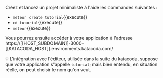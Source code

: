 Créez et lancez un projet minimaliste à l'aide les commandes suivantes :

- `meteor create tutorial`{{execute}}
- `cd tutorial`{{execute}}
- `meteor`{{execute}}

Vous pourrez ensuite accéder à votre application à l'adresse https://[[HOST_SUBDOMAIN]]-3000-[[KATACODA_HOST]].environments.katacoda.com/

💡 L'intégration avec l'éditeur, utilisée dans la suite du katacoda,
suppose que votre application s'appelle `tutorial`; mais bien entendu,
en situation réelle, on peut choisir le nom qu'on veut.
